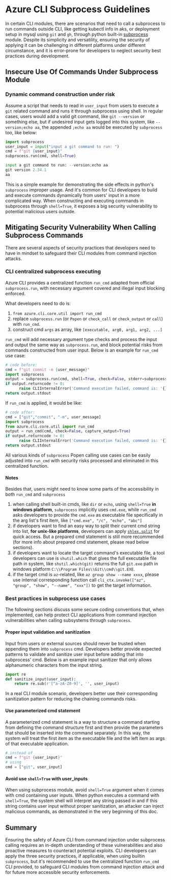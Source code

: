 # Azure CLI Subprocess Guidelines

In certain CLI modules, there are scenarios that need to call a subprocess to run commands outside CLI, like getting kubectl info in aks, or deployment setup in mysql using `git` and `gh`, through python built-in [subprocess](https://docs.python.org/3/library/subprocess.html) module. Despite its simplicity and versatility, ensuring the security of applying it can be challenging in different platforms under different circumstance, and it is error-prone for developers to neglect security best practices during development.


## Insecure Use Of Commands Under Subprocess Module


### Dynamic command construction under risk

Assume a script that needs to read in `user_input` from users to execute a `git` related command and runs it through subprocess using shell. In regular cases, users would add a valid git command, like `git --version` or something else, but if undesired input gets logged into this system, like `--version;echo aa`, the appended `;echo aa` would be executed by `subprocess` too, like below: 

```python
import subprocess
user_input = input("input a git command to run: ")
cmd = f"git {user_input}"
subprocess.run(cmd, shell=True)
```

```python
input a git command to run: --version;echo aa
git version 2.34.1
aa
```

This is a simple example for demonstrating the side effects in python's `subprocess` improper usage. And it's common for CLI developers to build and execute commands dynamically from users' input in a more complicated way. When constructing and executing commands in subprocess through `shell=True`, it exposes a big security vulnerability to potential malicious users outside. 


## Mitigating Security Vulnerability When Calling Subprocess Commands

There are several aspects of security practices that developers need to have in mindset to safeguard their CLI modules from command injection attacks.

### CLI centralized subprocess executing

Azure CLI provides a centralized function `run_cmd` adapted from official `subprocess.run`, with necessary argument covered and illegal input blocking enforced. 

What developers need to do is:
1. `from azure.cli.core.util import run_cmd`
2. replace `subprocess.run` (or `Popen` or `check_call` or `check_output` or `call`) with `run_cmd`.
3. construct cmd `args` as array, like `[executable, arg0, arg1, arg2, ...]`

`run_cmd` will add necessary argument type checks and process the input and output the same way as `subprocess.run`, and block potential risks from commands constructed from user input.
Below is an example for `run_cmd` use case:

```python
# code before:
cmd = f"git commit -m {user_message}"
import subprocess
output = subprocess.run(cmd, shell=True, check=False, stderr=subprocess.PIPE, stdout=subprocess.PIPE)
if output.returncode != 0:
      raise CLIInternalError('Command execution failed, command is: '{}', error message is: {}'.format(cmd, output.stderr))
return output.stdout
```

If `run_cmd` is applied, it would be like:
```python
# code after:
cmd = ["git","commit", "-m", user_message]
import subprocess
from azure.cli.core.util import run_cmd
output = run_cmd(cmd, check=False, capture_output=True)
if output.returncode != 0:
      raise CLIInternalError('Command execution failed, command is: '{}', error message is: {}'.format(cmd, output.stderr))
return output.stdout
```

All various kinds of `subprocess` Popen calling use cases can be easily adjusted into `run_cmd` with security risks processed and eliminated in this centralized function.

#### Notes
Besides that, users might need to know some parts of the accessibility in both `run_cmd` and `subprocess`
1. when calling shell built-in cmds, like `dir` or `echo`, using `shell=True` **in windows platform**, `subprocess` implicitly uses `cmd.exe`, while `run_cmd` asks developers to provide the `cmd.exe` as executable file specifically in the arg list's first item, like `["cmd.exe", "/c", "echo", "abc"]`
2. if developers want to find an easy way to split their current cmd string into list, **for unix-like platforms**, developers can apply [`shlex.split`](https://docs.python.org/3/library/shlex.html#shlex.split) for quick access. But a prepared cmd statement is still more recommended (for more info about prepared cmd statement, please read below sections). 
3. if developers want to locate the target command's executable file, a tool developers can use is `shutil.which` that gives the full executable file path in system, like `shutil.which(git)` returns the full `git.exe` path in windows platform `C:\\Program Files\\Git\\cmd\\git.EXE`. 
4. if the target cmd is `az`-related, like `az group show --name xxxx`, please use internal corresponding function call `cli_ctx.invoke(["az", "group", "show", "--name", "xxx"])` to get the target information.


### Best practices in subprocess use cases


The following sections discuss some secure coding conventions that, when implemented, can help protect CLI applications from command injection vulnerabilities when calling subsystems through `subprocess`.

#### Proper input validation and sanitization

Input from users or external sources should never be trusted when appending them into `subprocess` cmd. Developers better provide expected patterns to validate and sanitize user input before adding that into subprocess' cmd. 
Below is an example input sanitizer that only allows alphanumeric characters from the input string.  

```python
import re
def sanitize_input(user_input):
    return re.sub(r'[^a-zA-Z0-9]', '', user_input)
```
In a real CLI module scenario, developers better use their corresponding sanitization pattern for reducing the chaining commands risks.

#### Use parameterized cmd statement

A parameterized cmd statement is a way to structure a command starting from defining the command structure first and then provide the parameters that should be inserted into the command separately. 
In this way, the system will treat the first item as the executable file and the left item as args of that executable application.

```python
# instead of
cmd = f"git {user_input}"
# using 
cmd = ["git", user_input]
```

#### Avoid use `shell=True` with user_inputs

When using subprocess module, avoid `shell=True` argument when it comes with cmd containing user inputs. When python executes a command with `shell=True`, the system shell will interpret any string passed in and if this string contains user input without proper sanitization, an attacker can inject malicious commands, as demonstrated in the very beginning of this doc.


## Summary
Ensuring the safety of Azure CLI from command injection under subprocess calling requires an in-depth understanding of these vulnerabilities and also proactive measures to counteract potential exploits. CLI developers can apply the three security practices, if applicable, when using builtin `subprocess`, but it's recommended to use the centralized function `run_cmd` CLI provided, to safeguard CLI modules from command injection attack and for future more accessible security enforcements.
